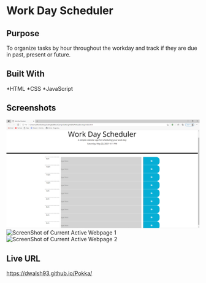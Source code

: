 # Work Day Scheduler

## Purpose
To organize tasks by hour throughout the workday and track if they are due in past, present or future. 

## Built With
*HTML
*CSS
*JavaScript

## Screenshots
![ScreenShot of Current Active Webpage 2](./Pokka/develop/assets/images/workday2.png)
![ScreenShot of Current Active Webpage 1](./develop/assets/images/workday3.png)
![ScreenShot of Current Active Webpage 2](./develop/assets/images/workday4.png)

## Live URL
https://dwalsh93.github.io/Pokka/
